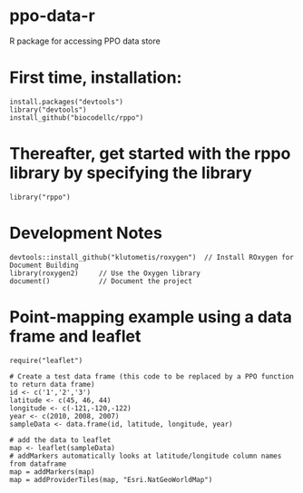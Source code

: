 # ppo-data-r
R package for accessing PPO data store

# First time, installation:
```
install.packages("devtools")
library("devtools")
install_github("biocodellc/rppo")
```

# Thereafter, get started with the rppo library by specifying the library
```
library("rppo")
```

# Development Notes
```
devtools::install_github("klutometis/roxygen")  // Install ROxygen for Document Building
library(roxygen2)     // Use the Oxygen library
document()            // Document the project
```

# Point-mapping example using a data frame and leaflet
```
require("leaflet")

# Create a test data frame (this code to be replaced by a PPO function to return data frame)
id <- c('1','2','3')
latitude <- c(45, 46, 44)
longitude <- c(-121,-120,-122)
year <- c(2010, 2008, 2007)
sampleData <- data.frame(id, latitude, longitude, year)

# add the data to leaflet
map <- leaflet(sampleData)
# addMarkers automatically looks at latitude/longitude column names from dataframe
map = addMarkers(map)
map = addProviderTiles(map, "Esri.NatGeoWorldMap")

```
